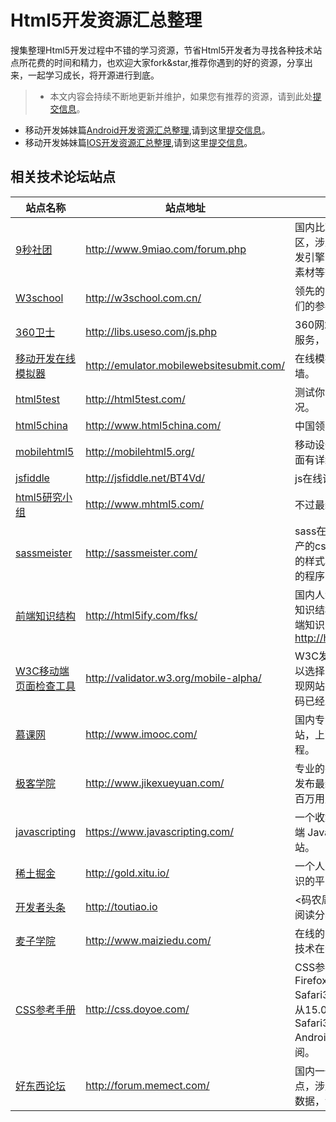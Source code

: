# Html5开发资源汇总整理
搜集整理Html5开发过程中不错的学习资源，节省Html5开发者为寻找各种技术站点所花费的时间和精力，也欢迎大家fork&star,推荐你遇到的好的资源，分享出来，一起学习成长，将开源进行到底。
> * 本文内容会持续不断地更新并维护，如果您有推荐的资源，请到此处[提交信息](https://github.com/MobileDevelopmentGroup/Html5DevelopmentTutorial/issues/1)。
* 移动开发姊妹篇[Android开发资源汇总整理](https://github.com/MobileDevelopmentGroup/AndroidDevelopmentTutorial),请到这里[提交信息](https://github.com/MobileDevelopmentGroup/AndroidDevelopmentTutorial/issues/1)。
* 移动开发姊妹篇[IOS开发资源汇总整理](https://github.com/MobileDevelopmentGroup/IOSDevelopmentTutorial),请到这里[提交信息](https://github.com/MobileDevelopmentGroup/IOSDevelopmentTutorial/issues/1)。

## 相关技术论坛站点
| 站点名称 | 站点地址 | 站点介绍 |
|--------|---------|--------|
|[9秒社团](http://www.9miao.com/forum.php)|<http://www.9miao.com/forum.php>|国内比较火的跨平台Html5开发者社区，涉及到的有跨平台移动应用开发引擎，开源游戏服务端框架，UI素材等等。|
|[W3school](http://w3school.com.cn/)|<http://w3school.com.cn/>|领先的 Web 技术教程，可以作为我们的参考站，随时查阅。|
|[360卫士](http://libs.useso.com/js.php)|<http://libs.useso.com/js.php>|360网站卫士常用前端公共库加速服务，为前端开发者提供参考。|
|[移动开发在线模拟器](http://emulator.mobilewebsitesubmit.com/)|<http://emulator.mobilewebsitesubmit.com/>|在线模拟移动网站，可能需要翻墙。|
|[html5test](http://html5test.com/)|<http://html5test.com/>|测试你的浏览器对html5的支持情况。|
|[html5china](http://www.html5china.com/)|<http://www.html5china.com/>|中国领先的html5技术门户。|
|[mobilehtml5](http://mobilehtml5.org/)|<http://mobilehtml5.org/>|移动设备针对html5的支持情况。里面有详细总结。|
|[jsfiddle](http://jsfiddle.net/BT4Vd/)|<http://jsfiddle.net/BT4Vd/>|js在线调试工具。|
|[html5研究小组](http://www.mhtml5.com/)|<http://www.mhtml5.com/>|不过最新在改版升级中。|
|[sassmeister](http://sassmeister.com/)|<http://sassmeister.com/>|sass在线编辑器，可以同时预览生产的css代码，sass,less作为动态的样式表语言，渐渐成为越来越多的程序员写css的利器。|
|[前端知识结构](http://html5ify.com/fks/)|<http://html5ify.com/fks/>|国内人组织整理的一份很全的前端知识结构，从这上面也可以见证前端知识的变迁。<http://html5ify.com/fks/fks_chart/>|
|[W3C移动端页面检查工具](http://validator.w3.org/mobile-alpha/)|<http://validator.w3.org/mobile-alpha/>|W3C发布了移动端页面检查工具,可以选择三种屏幕规格，通过工具发现网站在移动端存在的问题。源代码已经发布在[GitHub](https://github.com/w3c/Mobile-Checker)上。|
|[慕课网](http://www.imooc.com/)|<http://www.imooc.com/>|国内专注做IT技能教育的课程网站，上面提供许多不错的在线课程。|
|[极客学院](http://www.jikexueyuan.com/)|<http://www.jikexueyuan.com/>|专业的在线IT技术课程，第一时间发布最新的技术课程，目前已累计百万用户。|
|[javascripting](https://www.javascripting.com/)|<https://www.javascripting.com/>|一个收集全世界优秀的 client-side 端 Javascript 库、框架、插件的网站。|
|[稀土掘金](http://gold.xitu.io/)|<http://gold.xitu.io/>|一个人人都可以推荐分享互联网知识的平台，里面有很多干货。|
|[开发者头条](http://toutiao.io/)|<http://toutiao.io>|<码农周刊>创办者，开发者的首选阅读分享平台,里面也有很多干货。|
|[麦子学院](http://www.maiziedu.com/)|<http://www.maiziedu.com/>|在线的IT职业教育平台，提供多种技术在线学习。|
|[CSS参考手册](http://css.doyoe.com/)|<http://css.doyoe.com/>|CSS参考手册，支持IE6.0+, Firefox4.0+, Chrome4.0+, Safari3.1+, Opera15.0+（Opera从15.0开始转入webkit阵营）, iOS Safari3.2+, Android Browser2.1+, Android Chrome18.0+ 可做时常查阅。|
|[好东西论坛](http://forum.memect.com/)|<http://forum.memect.com/>|国内一个不错的开发者日报订阅站点，涉及app,python,机器学习，大数据，web开发等多个方面|
